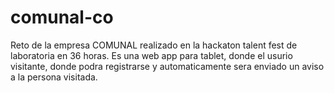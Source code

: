 # comunal-co
Reto de la empresa COMUNAL realizado en la hackaton talent fest de laboratoria en 36 horas.
Es una web app para tablet, donde el usurio visitante, donde podra registrarse y automaticamente sera enviado un aviso a la persona visitada.
